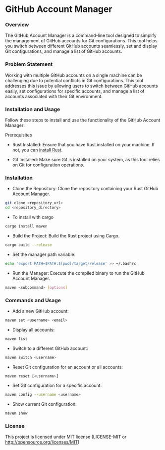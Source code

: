 # GitHub Account Manager

### Overview

The GitHub Account Manager is a command-line tool designed to simplify the management of GitHub accounts for Git configurations. This tool helps you switch between different GitHub accounts seamlessly, set and display Git configurations, and manage a list of GitHub accounts.

### Problem Statement

Working with multiple GitHub accounts on a single machine can be challenging due to potential conflicts in Git configurations. This tool addresses this issue by allowing users to switch between GitHub accounts easily, set configurations for specific accounts, and manage a list of accounts associated with their Git environment.

### Installation and Usage

Follow these steps to install and use the functionality of the GitHub Account Manager:

Prerequisites

- Rust Installed:
    Ensure that you have Rust installed on your machine. If not, you can [install Rust](https://www.rust-lang.org/learn/get-started).

- Git Installed:
    Make sure Git is installed on your system, as this tool relies on Git for configuration operations.

### Installation

- Clone the Repository:
    Clone the repository containing your Rust GitHub Account Manager.

```bash
git clone <repository_url>
cd <repository_directory>
```

- To install with cargo 

```bash
cargo install maven
```

- Build the Project:
    Build the Rust project using Cargo.

```bash
cargo build --release
```

- Set the manager path variable.

```bash
echo 'export PATH=$PATH:$(pwd)/target/release' >> ~/.bashrc
```

- Run the Manager:
Execute the compiled binary to run the GitHub Account Manager.

```bash
maven <subcommand> [options]
```

### Commands and Usage

- Add a new GitHub account:

```bash
maven set <username> <email>
```

- Display all accounts:

```bash
maven list
```

- Switch to a different GitHub account:

```bash
maven switch <username>
```

- Reset Git configuration for an account or all accounts:

```bash
maven reset [<username>]
```

- Set Git configuration for a specific account:

```bash
maven config --username <username>
```

- Show current Git configuration:

```bash
maven show
```

### License

This project is licensed under 
    MIT license (LICENSE-MIT or http://opensource.org/licenses/MIT)

